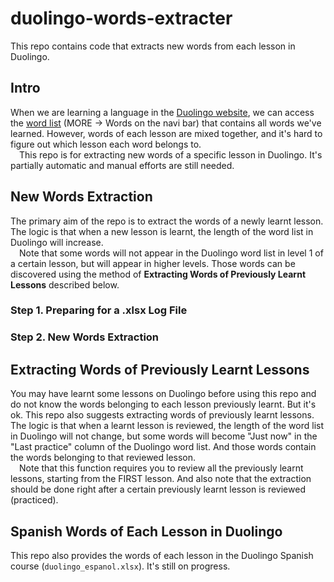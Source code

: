 # duolingo-words-extracter
This repo contains code that extracts new words from each lesson in Duolingo.

## Intro
When we are learning a language in the [Duolingo website](https://www.duolingo.cn/), 
we can access the [word list](https://www.duolingo.cn/words) (MORE → Words on the navi bar) 
that contains all words we've learned. 
However, words of each lesson are mixed together, 
and it's hard to figure out which lesson each word belongs to.  
&ensp;&ensp;This repo is for extracting new words of a specific lesson in Duolingo.
It's partially automatic and manual efforts are still needed.

## New Words Extraction
The primary aim of the repo is to extract the words of a newly learnt lesson.
The logic is that when a new lesson is learnt, the length of the word list
in Duolingo will increase.  
&ensp;&ensp;Note that some words will not appear in the Duolingo word list in level 1 
of a certain lesson, but will appear in higher levels. Those words can be discovered using
the method of **Extracting Words of Previously Learnt Lessons** described below.

### Step 1. Preparing for a .xlsx Log File

### Step 2. New Words Extraction

## Extracting Words of Previously Learnt Lessons
You may have learnt some lessons on Duolingo before using this repo and do not know
the words belonging to each lesson previously learnt. But it's ok. 
This repo also suggests extracting words of previously learnt lessons.
The logic is that when a learnt lesson is reviewed, the length of the word list in Duolingo
will not change, but some words will become "Just now" in the "Last practice" column of the
Duolingo word list. And those words contain the words belonging to that reviewed lesson.  
&ensp;&ensp;Note that 
this function requires you to review all the previously learnt lessons, starting from the 
FIRST lesson. And also note that the extraction should be done 
right after a certain previously learnt lesson is reviewed (practiced).

## Spanish Words of Each Lesson in Duolingo
This repo also provides the words of each lesson in the Duolingo Spanish course (`duolingo_espanol.xlsx`). 
It's still on progress.